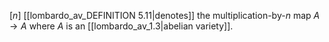 $[n]$ [[lombardo_av_DEFINITION 5.11|denotes]] the multiplication-by-$n$ map $A \to A$ where $A$ is an [[lombardo_av_1.3|abelian variety]].